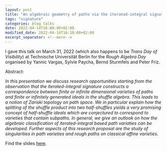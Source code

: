 ```yaml
---
layout: post
title: "An algebraic geometry of paths via the iterated-integral signature"
tags: "signature"
categories: blog talks
date: 2022-04-14T16:00:00+02:00
modified_date: 2022-04-14T16:10:00+02:00
excerpt_separator: <!--more-->
---
```

I gave this talk on March 31, 2022 (which also happens to be _Trans Day of Visibility_) at Technische Universität Berlin for the _Rough Algebra Day_ organised by Yannic Vargas, Sylvie Paycha, Bernd Sturmfels and Peter Friz.

Abstract:

_In this presentation we discuss research opportunities starting from the observation that the iterated-integral signature constructs a correspondence between finite or infinite dimensional varieties of paths and finite or infinitely generated ideals in the shuffle algebra._ <!--more-->_This leads to a notion of Zariski topology on path space. We in particular explain how the splitting of the shuffle product into two half-shuffles yields a very promising concept of half-shuffle ideals which are conjectured to correspond to varieties that contain subpaths. In general, we give an outlook on how the algebraic classification of iterated-integral based path variaties can be developed. Further aspects of this research proposal are the study of singularities in path varieties and rough paths on classical affine varieties._

Find the slides [here](/files/AlgebraicGeometryOfPathsTalkMarch2022.pdf).




